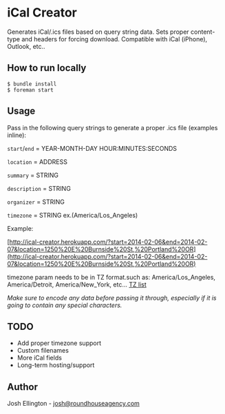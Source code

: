 # iCal Creator

Generates iCal/.ics files based on query string data. Sets proper content-type and headers for forcing download. Compatible with iCal (iPhone), Outlook, etc..

## How to run locally

	$ bundle install
	$ foreman start

## Usage

Pass in the following query strings to generate a proper .ics file (examples inline):

`start`/`end` = YEAR-MONTH-DAY HOUR:MINUTES:SECONDS

`location` = ADDRESS

`summary` = STRING

`description` = STRING

`organizer` = STRING

`timezone` = STRING ex.(America/Los_Angeles)

Example:

[http://ical-creator.herokuapp.com/?start=2014-02-06&end=2014-02-07&location=1250%20E%20Burnside%20St,%20Portland%20OR](http://ical-creator.herokuapp.com/?start=2014-02-06&end=2014-02-07&location=1250%20E%20Burnside%20St,%20Portland%20OR)

timezone param needs to be in TZ format.such as: America/Los_Angeles, America/Detroit, America/New_York, etc... [TZ list](http://en.wikipedia.org/wiki/List_of_tz_database_time_zones)

*Make sure to encode any data before passing it through, especially if it is going to contain any special characters.*

## TODO

- Add proper timezone support
- Custom filenames
- More iCal fields
- Long-term hosting/support

## Author

Josh Ellington - josh@roundhouseagency.com